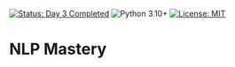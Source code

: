 <!-- badges (top of file) -->
[![Status: Day 3 Completed](https://img.shields.io/badge/NLP%20Mastery-Day%203%20Completed-brightgreen)](week01/Day-03-Text-Preprocessing/)
![Python 3.10+](https://img.shields.io/badge/Python-3.10%2B-blue)
[![License: MIT](https://img.shields.io/badge/License-MIT-informational)](LICENSE)

# NLP Mastery
